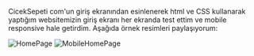 CicekSepeti com'un giriş ekranından esinlenerek html ve CSS kullanarak yaptığım websitemizin giriş ekranı her ekranda test ettim ve mobile responsive hale getirdim. Aşağıda örnek resimleri paylaşıyorum:


![HomePage](https://user-images.githubusercontent.com/112949938/232906102-8becaecb-aea6-4d35-89d2-1b21cf29f4f8.PNG)
![MobileHomePage](https://user-images.githubusercontent.com/112949938/232906113-d2de2f4c-e341-40c6-bff6-8bcfa41bfdc4.PNG)
